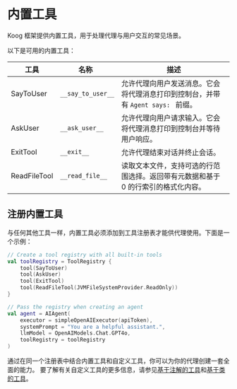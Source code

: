 # 内置工具

Koog 框架提供内置工具，用于处理代理与用户交互的常见场景。

以下是可用的内置工具：

| 工具         | <div style="width:115px">名称</div> | 描述                                                                                                          |
|--------------|-------------------------------------|--------------------------------------------------------------------------------------------------------------------------|
| SayToUser    | `__say_to_user__`                   | 允许代理向用户发送消息。它会将代理消息打印到控制台，并带有 `Agent says: ` 前缀。    |
| AskUser      | `__ask_user__`                      | 允许代理向用户请求输入。它会将代理消息打印到控制台并等待用户响应。           |
| ExitTool     | `__exit__`                          | 允许代理结束对话并终止会话。                                                        |
| ReadFileTool | `__read_file__`                     | 读取文本文件，支持可选的行范围选择。返回带有元数据和基于 0 的行索引的格式化内容。 |

## 注册内置工具

与任何其他工具一样，内置工具必须添加到工具注册表才能供代理使用。下面是一个示例：

<!--- INCLUDE
import ai.koog.agents.core.agent.AIAgent
import ai.koog.agents.core.tools.ToolRegistry
import ai.koog.agents.ext.tool.SayToUser
import ai.koog.agents.ext.tool.AskUser
import ai.koog.agents.ext.tool.ExitTool
import ai.koog.agents.file.tools.ReadFileTool
import ai.koog.prompt.executor.clients.openai.OpenAIModels
import ai.koog.prompt.executor.llms.all.simpleOpenAIExecutor
import ai.koog.rag.base.files.JVMFileSystemProvider

const val apiToken = ""

-->
```kotlin
// Create a tool registry with all built-in tools
val toolRegistry = ToolRegistry {
    tool(SayToUser)
    tool(AskUser)
    tool(ExitTool)
    tool(ReadFileTool(JVMFileSystemProvider.ReadOnly))
}

// Pass the registry when creating an agent
val agent = AIAgent(
    executor = simpleOpenAIExecutor(apiToken),
    systemPrompt = "You are a helpful assistant.",
    llmModel = OpenAIModels.Chat.GPT4o,
    toolRegistry = toolRegistry
)

```
<!--- KNIT example-built-in-tools-01.kt -->

通过在同一个注册表中结合内置工具和自定义工具，你可以为你的代理创建一套全面的能力。
要了解有关自定义工具的更多信息，请参见[基于注解的工具](annotation-based-tools.md)和[基于类的工具](class-based-tools.md)。